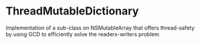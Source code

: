 # ThreadMutableDictionary
Implementation of a sub-class on NSMutableArray that offers thread-safety by using GCD to efficiently solve the readers-writers problem
